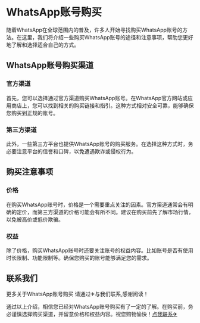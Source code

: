 # WhatsApp账号购买

随着WhatsApp在全球范围内的普及，许多人开始寻找购买WhatsApp账号的方法。在这里，我们将介绍一些购买WhatsApp账号的途径和注意事项，帮助您更好地了解和选择适合自己的方式。

## WhatsApp账号购买渠道

### 官方渠道
首先，您可以选择通过官方渠道购买WhatsApp账号。在WhatsApp官方网站或应用商店上，您可以找到相关的购买链接和指引。这种方式相对安全可靠，能够确保您购买到正规的账号。

### 第三方渠道
此外，一些第三方平台也提供WhatsApp账号的购买服务。在选择这种方式时，务必要注意平台的信誉和口碑，以免遭遇欺诈或侵权行为。

## 购买注意事项

### 价格
在购买WhatsApp账号时，价格是一个需要重点关注的因素。官方渠道通常会有明确的定价，而第三方渠道的价格可能会有所不同。建议在购买前先了解市场行情，以免被高价或低价欺骗。

### 权益
除了价格，购买WhatsApp账号时还要关注账号的权益内容。比如账号是否有使用时长限制、功能限制等。确保您购买的账号能够满足您的需求。

## 联系我们

更多关于WhatsApp账号购买 请通过✈与我们联系,感谢阅读！

通过以上介绍，相信您已经对WhatsApp账号购买有了一定的了解。在购买前，务必谨慎选择购买渠道，并留意价格和权益内容。祝您购物愉快！[点我联系✈](https://data.k02.cc)